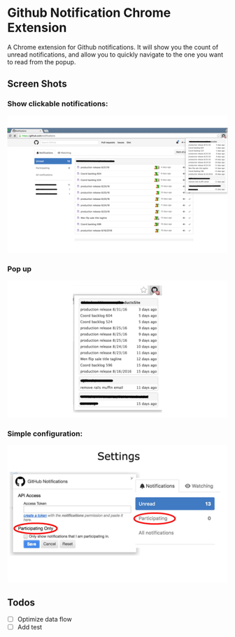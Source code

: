 # Github Notification Chrome Extension

A Chrome extension for Github notifications. It will show you the count of unread notifications, and allow you to quickly navigate to the one you want to read from the popup.

## Screen Shots
### Show clickable notifications:
![fullscreen]

### Pop up
![popup]

### Simple configuration:
![setting]

## Todos
- [ ] Optimize data flow
- [ ] Add test

[fullscreen]: screenshots/fullscreen-1.png
[popup]: screenshots/popup.png
[setting]: screenshots/setting.jpg

